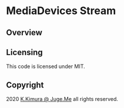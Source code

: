 # MediaDevices Stream


## Overview


## Licensing

This code is licensed under MIT.


## Copyright

2020 [K.Kimura @ Juge.Me](https://github.com/dotnsf) all rights reserved.
